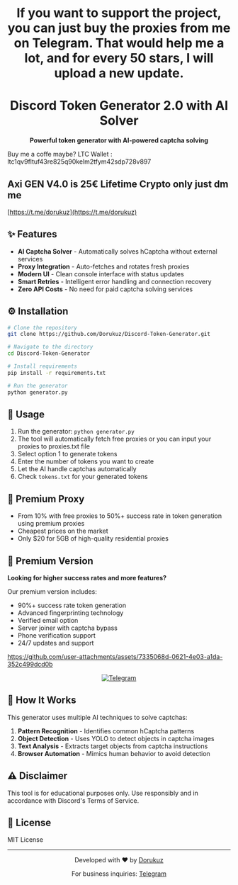 <div align="center">
  
  <h1>If you want to support the project, you can just buy the proxies from me on Telegram. That would help me a lot, and for every 50 stars, I will upload a new update.</h1>
  <h1>Discord Token Generator 2.0 with AI Solver</h1>
  <p>
    <b>Powerful token generator with AI-powered captcha solving</b>
  </p>
</div>

Buy me a coffe maybe? LTC Wallet : ltc1qv9fltuf43re825q90kelm2tfym42sdp728v897

## Axi GEN V4.0 is 25€ Lifetime  Crypto only just dm me
[https://t.me/dorukuz](https://t.me/dorukuz)

## ✨ Features

- **AI Captcha Solver** - Automatically solves hCaptcha without external services
- **Proxy Integration** - Auto-fetches and rotates fresh proxies
- **Modern UI** - Clean console interface with status updates
- **Smart Retries** - Intelligent error handling and connection recovery
- **Zero API Costs** - No need for paid captcha solving services

## ⚙️ Installation

```bash
# Clone the repository
git clone https://github.com/Dorukuz/Discord-Token-Generator.git

# Navigate to the directory
cd Discord-Token-Generator

# Install requirements
pip install -r requirements.txt

# Run the generator
python generator.py
```

## 🚀 Usage

1. Run the generator: `python generator.py`
2. The tool will automatically fetch free proxies or you can input your proxies to proxies.txt file
3. Select option 1 to generate tokens
4. Enter the number of tokens you want to create
5. Let the AI handle captchas automatically
6. Check `tokens.txt` for your generated tokens
  
## 💎 Premium Proxy
- From 10% with free proxies to 50%+ success rate in token generation using premium proxies
- Cheapest prices on the market
- Only $20 for 5GB of high-quality residential proxies
  
## 💎 Premium Version

**Looking for higher success rates and more features?**

Our premium version includes:
- 90%+ success rate token generation
- Advanced fingerprinting technology
- Verified email option
- Server joiner with captcha bypass
- Phone verification support
- 24/7 updates and support


https://github.com/user-attachments/assets/7335068d-0621-4e03-a1da-352c499dcd0b


<div align="center">
  <a href="https://t.me/Dorukuz">
    <img src="https://img.shields.io/badge/Contact%20on-Telegram-blue?style=for-the-badge&logo=telegram" alt="Telegram">
  </a>
</div>

## 🔧 How It Works

This generator uses multiple AI techniques to solve captchas:

1. **Pattern Recognition** - Identifies common hCaptcha patterns
2. **Object Detection** - Uses YOLO to detect objects in captcha images
3. **Text Analysis** - Extracts target objects from captcha instructions
4. **Browser Automation** - Mimics human behavior to avoid detection

## ⚠️ Disclaimer

This tool is for educational purposes only. Use responsibly and in accordance with Discord's Terms of Service.

## 📝 License

MIT License

---

<div align="center">
  <p>Developed with ❤️ by <a href="https://github.com/Dorukuz">Dorukuz</a></p>
  <p>For business inquiries: <a href="https://t.me/Dorukuz">Telegram</a></p>
</div>
